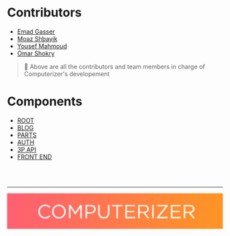 # Contributors 
- [Emad Gasser](https://www.linkedin.com/in/emad-gasser/)  
- [Moaz Shbayik](https://www.linkedin.com/in/moaz-abdelaziz-7a8461236/)  
- [Yousef Mahmoud](https://www.linkedin.com/in/yousef-abdelaziz-958067240/)  
- [Omar Shokry](https://www.linkedin.com/in/omar-eid-7b2254240/)  
  
> 👤 Above are all the contributors and team members in charge of Computerizer's developement


# Components
- <a href='https://github.com/Computerizer/FULL-STACK/tree/main/Computerizer/Computerizer'> ROOT </a>  
- <a href='https://github.com/Computerizer/FULL-STACK/tree/main/Computerizer/Blog'> BLOG </a>  
- <a href='https://github.com/Computerizer/FULL-STACK/tree/main/Computerizer/Parts'> PARTS </a>  
- <a href='https://github.com/Computerizer/FULL-STACK/tree/main/Computerizer/Oauth'> AUTH </a>  
- <a href='https://github.com/Computerizer/FULL-STACK/tree/main/Computerizer/TPA'> 3P API </a>  
- <a href='https://github.com/Computerizer/FULL-STACK/tree/main/Computerizer/frontend'> FRONT END </a>  
  
<br>
<br>
    
<hr>
<img src='https://github.com/Computerizer/META/blob/main/wide.png' width='1200'>
